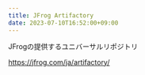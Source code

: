 ```yaml
---
title: JFrog Artifactory
date: 2023-07-10T16:52:00+09:00
---
```


JFrogの提供するユニバーサルリポジトリ

https://jfrog.com/ja/artifactory/
